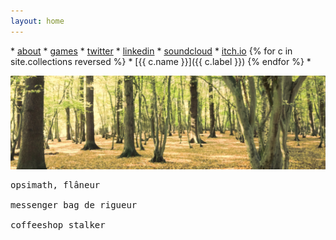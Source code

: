 ```yaml
---
layout: home
---
```



\* [about](about) \* [games](games) \* [twitter](https://twitter.com/opyate) \* [linkedin](https://www.linkedin.com/in/juan-m-uys/) \* [soundcloud](https://soundcloud.com/opyate) \* [itch.io](https://opyate.itch.io/) {% for c in site.collections reversed %} \* [{{ c.name }}]({{ c.label }}) {% endfor %} *

![Serenity.](/assets/index/trees.jpg)


<pre>
opsimath, flâneur

messenger bag de rigueur

coffeeshop stalker
</pre>
